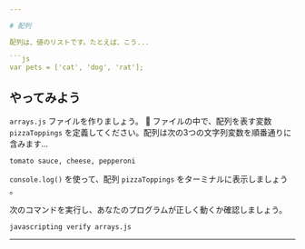 ```yaml
---

# 配列

配列は、値のリストです。たとえば、こう...

```js
var pets = ['cat', 'dog', 'rat'];
```

## やってみよう

`arrays.js` ファイルを作りましょう。

ファイルの中で、配列を表す変数 `pizzaToppings` を定義してください。配列は次の3つの文字列変数を順番通りに含みます...

`tomato sauce, cheese, pepperoni`

`console.log()` を使って、配列 `pizzaToppings` をターミナルに表示しましょう
。

次のコマンドを実行し、あなたのプログラムが正しく動くか確認しましょう。

`javascripting verify arrays.js`

---
```

